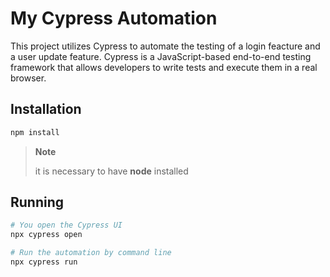 ##
# My Cypress Automation

This project utilizes Cypress to automate the testing of a login feacture and a user update feature. Cypress is a JavaScript-based end-to-end testing framework that allows developers to write tests and execute them in a real browser.

## Installation

```bash 
npm install
```
> **Note**
>
> it is necessary to have **node** installed

## Running
```bash 
# You open the Cypress UI
npx cypress open

# Run the automation by command line
npx cypress run
```